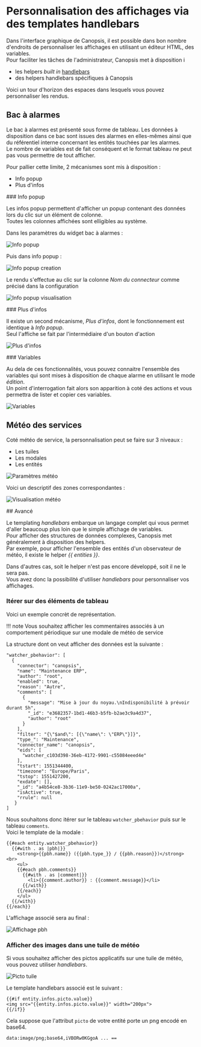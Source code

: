# Personnalisation des affichages via des templates handlebars

Dans l'interface graphique de Canopsis, il est possible dans bon nombre d'endroits de personnaliser les affichages en utilisant un éditeur HTML, des variables.  
Pour faciliter les tâches de l'administrateur, Canopsis met à disposition i

* les helpers *built in* [handlebars](https://handlebarsjs.com/)
* des helpers handlebars spécifiques à Canopsis

Voici un tour d'horizon des espaces dans lesquels vous pouvez personnaliser les rendus.

## Bac à alarmes

Le bac à alarmes est présenté sous forme de tableau.  Les données à disposition dans ce bac sont issues des alarmes en elles-mêmes ainsi que du référentiel interne concernant les entités touchées par les alarmes.  
Le nombre de variables est de fait conséquent et le format tableau ne peut pas vous permettre de tout afficher.

Pour pallier cette limite, 2 mécanismes sont mis à disposition : 

* Info popup
* Plus d'infos

### Info popup

Les infos popup permettent d'afficher un popup contenant des données lors du clic sur un élément de colonne.  
Toutes les colonnes affichées sont elligibles au système.  

Dans les paramètres du widget bac à alarmes :

![Info popup](./img/templates_infopopup.png "Info popup")  

Puis dans info popup :

![Info popup creation](./img/templates_infopopup_creation.png "Info popup creation")  

Le rendu s'effectue au clic sur la colonne *Nom du connecteur* comme précisé dans la configuration

![Info popup visualisation](./img/templates_infopopup_visualisation.png "Info popup visualisation")  


### Plus d'infos

Il existe un second mécanisme, *Plus d'infos*, dont le fonctionnement est identique à *Info popup*.  
Seul l'affiche se fait par l'intermédiaire d'un bouton d'action

![Plus d'infos](./img/templates_plusdinfos.png "Plus d'infos")  

### Variables

Au dela de ces fonctionnalités, vous pouvez connaitre l'ensemble des variables qui sont mises à disposition de chaque alarme en utilisant le mode *édition*.  
Un point d'interrogation fait alors son apparition à coté des actions et vous permettra de lister et copier ces variables.  

![Variables](./img/templates_vars.png "Variables")  

## Météo des services

Coté météo de service, la personnalisation peut se faire sur 3 niveaux :

* Les tuiles
* Les modales
* Les entités

![Paramètres météo](./img/templates_mds_parametres.png "Paramètres météo")  

Voici un descriptif des zones correspondantes :  

![Visualisation météo](./img/templates_mds_visualisation.png "Visualisation météo")  

## Avancé

Le templating *handlebars* embarque un langage complet qui vous permet d'aller beaucoup plus loin que le simple affichage de variables.  
Pour afficher des structures de données complexes, Canopsis met généralement à disposition des helpers.  
Par exemple, pour afficher l'ensemble des entités d'un observateur de météo, il existe le helper *{{ entities }}*.  

Dans d'autres cas, soit le helper n'est pas encore développé, soit il ne le sera pas.  
Vous avez donc la possibilité d'utiliser *handlebars* pour personnaliser vos affichages.  

### Itérer sur des éléments de tableau

Voici un exemple concrèt de représentation.

!!! note
    Vous souhaitez afficher les commentaires associés à un comportement périodique sur une modale de météo de service


La structure dont on veut afficher des données est la suivante  :

````
"watcher_pbehavior": [
  {
    "connector": "canopsis",
    "name": "Maintenance ERP",
    "author": "root",
    "enabled": true,
    "reason": "Autre",
    "comments": [
      {
        "message": "Mise à jour du noyau.\nIndisponibilité à prévoir durant 5h",
        "_id": "e3682357-1bd1-46b3-b5fb-b2ae3c9a4d37",
        "author": "root"
      }
    ],
    "filter": "{\"$and\": [{\"name\": \"ERP\"}]}",
    "type_": "Maintenance",
    "connector_name": "canopsis",
    "eids": [
      "watcher_c103d398-36eb-4172-9901-c55084eeed4e"
    ],
    "tstart": 1551344400,
    "timezone": "Europe/Paris",
    "tstop": 1551427200,
    "exdate": [],
    "_id": "a4b54ce8-3b36-11e9-be50-0242ac17000a",
    "isActive": true,
    "rrule": null
   }
]
````

Nous souhaitons donc itérer sur le tableau `watcher_pbehavior` puis sur le tableau `comments`.  
Voici le template de la modale : 

````
{{#each entity.watcher_pbehavior}}
  {{#with . as |pbh|}}
    <strong>{{pbh.name}} ({{pbh.type_}} / {{pbh.reason}})</strong> <br>
    <ul>
    {{#each pbh.comments}}
      {{#with . as |comment|}}
        <li>{{comment.author}} : {{comment.message}}</li>
      {{/with}}
    {{/each}}
    </ul>
  {{/with}}
{{/each}}
````

L'affichage associé sera au final : 

![Affichage pbh](./img/templates_affichage_pbh.png "Affichage pbh")  


### Afficher des images dans une tuile de météo

Si vous souhaitez afficher des pictos applicatifs sur une tuile de météo, vous pouvez utiliser *handlebars*.  

![Picto tuile](./img/templates_picto_tuile.png "Picto tuile")  

Le template handlebars associé est le suivant : 

````
{{#if entity.infos.picto.value}}
<img src="{{entity.infos.picto.value}}" width="200px">
{{/if}}
````

Cela suppose que l'attribut `picto` de votre entité porte un png encodé en base64.  

````
data:image/png;base64,iVBORw0KGgoA ... ==
````
